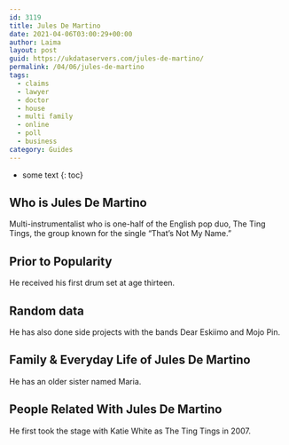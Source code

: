 ```yaml
---
id: 3119
title: Jules De Martino
date: 2021-04-06T03:00:29+00:00
author: Laima
layout: post
guid: https://ukdataservers.com/jules-de-martino/
permalink: /04/06/jules-de-martino
tags:
  - claims
  - lawyer
  - doctor
  - house
  - multi family
  - online
  - poll
  - business
category: Guides
---
```


* some text
{: toc}


## Who is Jules De Martino
                  
                  
                  
Multi-instrumentalist who is one-half of the English pop duo, The Ting Tings, the group known for the single &#8220;That&#8217;s Not My Name.&#8221;
                  
              
            
              
            
                
                
                
## Prior to Popularity
                  
                  
                  
He received his first drum set at age thirteen.
                  
              
            
              
            
                
                
                
## Random data
                  
                  
                  
He has also done side projects with the bands Dear Eskiimo and Mojo Pin.
                  
              
            
              
            
                
                
                
## Family & Everyday Life of Jules De Martino
                  
                  
                  
He has an older sister named Maria.
                  
              
            
              
            
                
                
                
## People Related With Jules De Martino
                  
                  
                  
He first took the stage with Katie White as The Ting Tings in 2007.
                  
              
            
              
            
                
              
            
              
              
            
            
              
            
          
          
          